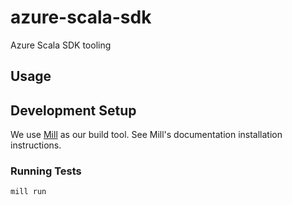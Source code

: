# azure-scala-sdk
Azure Scala SDK tooling

## Usage

## Development Setup

We use [Mill](https://github.com/lihaoyi/mill) as our build tool. See Mill's documentation
installation instructions.  

### Running Tests

```bash
mill run 
```
